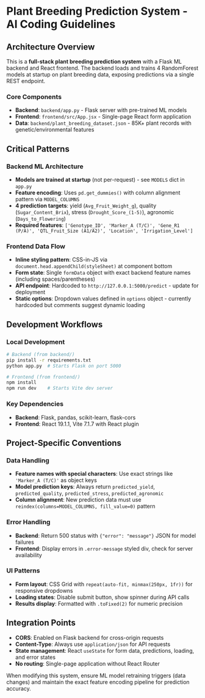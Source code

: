 # Plant Breeding Prediction System - AI Coding Guidelines

## Architecture Overview

This is a **full-stack plant breeding prediction system** with a Flask ML backend and React frontend. The backend loads and trains 4 RandomForest models at startup on plant breeding data, exposing predictions via a single REST endpoint.

### Core Components
- **Backend**: `backend/app.py` - Flask server with pre-trained ML models
- **Frontend**: `frontend/src/App.jsx` - Single-page React form application
- **Data**: `backend/plant_breeding_dataset.json` - 85K+ plant records with genetic/environmental features

## Critical Patterns

### Backend ML Architecture
- **Models are trained at startup** (not per-request) - see `MODELS` dict in `app.py`
- **Feature encoding**: Uses `pd.get_dummies()` with column alignment pattern via `MODEL_COLUMNS`
- **4 prediction targets**: yield (`Avg_Fruit_Weight_g`), quality (`Sugar_Content_Brix`), stress (`Drought_Score_(1-5)`), agronomic (`Days_to_Flowering`)
- **Required features**: `['Genotype_ID', 'Marker_A (T/C)', 'Gene_R1 (P/A)', 'QTL_Fruit_Size (A1/A2)', 'Location', 'Irrigation_Level']`

### Frontend Data Flow
- **Inline styling pattern**: CSS-in-JS via `document.head.appendChild(styleSheet)` at component bottom
- **Form state**: Single `formData` object with exact backend feature names (including spaces/parentheses)
- **API endpoint**: Hardcoded to `http://127.0.0.1:5000/predict` - update for deployment
- **Static options**: Dropdown values defined in `options` object - currently hardcoded but comments suggest dynamic loading

## Development Workflows

### Local Development
```bash
# Backend (from backend/)
pip install -r requirements.txt
python app.py  # Starts Flask on port 5000

# Frontend (from frontend/)
npm install
npm run dev    # Starts Vite dev server
```

### Key Dependencies
- **Backend**: Flask, pandas, scikit-learn, flask-cors
- **Frontend**: React 19.1.1, Vite 7.1.7 with React plugin

## Project-Specific Conventions

### Data Handling
- **Feature names with special characters**: Use exact strings like `'Marker_A (T/C)'` as object keys
- **Model prediction keys**: Always return `predicted_yield`, `predicted_quality`, `predicted_stress`, `predicted_agronomic`
- **Column alignment**: New prediction data must use `reindex(columns=MODEL_COLUMNS, fill_value=0)` pattern

### Error Handling
- **Backend**: Return 500 status with `{"error": "message"}` JSON for model failures
- **Frontend**: Display errors in `.error-message` styled div, check for server availability

### UI Patterns
- **Form layout**: CSS Grid with `repeat(auto-fit, minmax(250px, 1fr))` for responsive dropdowns
- **Loading states**: Disable submit button, show spinner during API calls
- **Results display**: Formatted with `.toFixed(2)` for numeric precision

## Integration Points

- **CORS**: Enabled on Flask backend for cross-origin requests
- **Content-Type**: Always use `application/json` for API requests
- **State management**: React `useState` for form data, predictions, loading, and error states
- **No routing**: Single-page application without React Router

When modifying this system, ensure ML model retraining triggers (data changes) and maintain the exact feature encoding pipeline for prediction accuracy.